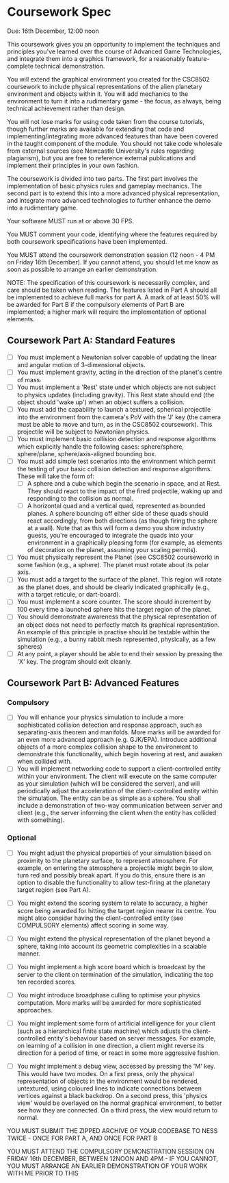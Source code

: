 # Coursework Spec

Due: 16th December, 12:00 noon

This coursework gives you an opportunity to implement the techniques and
principles you've learned over the course of Advanced Game Technologies, and
integrate them into a graphics framework, for a reasonably feature-complete
technical demonstration.

You will extend the graphical environment you created for the CSC8502 coursework
to include physical representations of the alien planetary environment and
objects within it. You will add mechanics to the environment to turn it into a
rudimentary game - the focus, as always, being technical achievement rather than
design.

You will not lose marks for using code taken from the course tutorials, though
further marks are available for extending that code and implementing/integrating
more advanced features than have been covered in the taught component of the
module. You should not take code wholesale from external sources (see Newcastle
University's rules regarding plagiarism), but you are free to reference external
publications and implement their principles in your own fashion.

The coursework is divided into two parts. The first part involves the
implementation of basic physics rules and gameplay mechanics. The second part is
to extend this into a more advanced physical representation, and integrate more
advanced technologies to further enhance the demo into a rudimentary game.

Your software MUST run at or above 30 FPS.

You MUST comment your code, identifying where the features required by both
coursework specifications have been implemented.

You MUST attend the coursework demonstration session (12 noon - 4 PM on Friday
16th December). If you cannot attend, you should let me know as soon as possible
to arrange an earlier demonstration.

NOTE: The specification of this coursework is necessarily complex, and care
should be taken when reading. The features listed in Part A should all be
implemented to achieve full marks for part A. A mark of at least 50% will be
awarded for Part B if the compulsory elements of Part B are implemented; a
higher mark will require the implementation of optional elements.

## Coursework Part A: Standard Features

- [ ] You must implement a Newtonian solver capable of updating the linear and angular motion of 3-dimensional objects.
- [ ] You must implement gravity, acting in the direction of the planet's centre of mass.
- [ ] You must implement a 'Rest' state under which objects are not subject to physics updates (including gravity). This Rest state should end (the object should 'wake up') when an object suffers a collision.
- [ ] You must add the capability to launch a textured, spherical projectile into the environment from the camera's PoV with the 'J' key (the camera must be able to move and turn, as in the CSC8502 coursework). This projectile will be subject to Newtonian physics.
- [ ] You must implement basic collision detection and response algorithms which explicitly handle the following cases: sphere/sphere, sphere/plane, sphere/axis-aligned bounding box.
- [ ] You must add simple test scenarios into the environment which permit the testing of your basic collision detection and response algorithms. These will take the form of:
  - [ ] A sphere and a cube which begin the scenario in space, and at Rest. They should react to the impact of the fired projectile, waking up and responding to the collision as normal.
  - [ ] A horizontal quad and a vertical quad, represented as bounded planes. A sphere bouncing off either side of these quads should react accordingly, from both directions (as though firing the sphere at a wall). Note that as this will form a demo you show industry guests, you're encouraged to integrate the quads into your environment in a graphically pleasing form (for example, as elements of decoration on the planet, assuming your scaling permits).
- [ ] You must physically represent the Planet (see CSC8502 coursework) in some fashion (e.g., a sphere). The planet must rotate about its polar axis.
- [ ] You must add a target to the surface of the planet. This region will rotate as the planet does, and should be clearly indicated graphically (e.g., with a target reticule, or dart-board).
- [ ] You must implement a score counter. The score should increment by 100 every time a launched sphere hits the target region of the planet.
- [ ] You should demonstrate awareness that the physical representation of an object does not need to perfectly match its graphical representation. An example of this principle in practise should be testable within the simulation (e.g., a bunny rabbit mesh represented, physically, as a few spheres)
- [ ] At any point, a player should be able to end their session by pressing the 'X' key. The program should exit cleanly.

## Coursework Part B: Advanced Features

### Compulsory

- [ ] You will enhance your physics simulation to include a more sophisticated
  collision detection and response approach, such as separating-axis theorem and
  manifolds. More marks will be awarded for an even more advanced approach (e.g.
  GJK/EPA). Introduce additional objects of a more complex collision shape to
  the environment to demonstrate this functionality, which begin hovering at
  rest, and awaken when collided with.
- [ ] You will implement networking code to support a client-controlled entity
  within your environment. The client will execute on the same computer as your
  simulation (which will be considered the server), and will periodically adjust
  the acceleration of the client-controlled entity within the simulation. The
  entity can be as simple as a sphere. You shall include a demonstration of
  two-way communication between server and client (e.g., the server informing
  the client when the entity has collided with something).

### Optional

- [ ] You might adjust the physical properties of your simulation based on proximity to the planetary surface, to represent atmosphere. For example, on entering the atmosphere a projectile might begin to slow, turn red and possibly break apart. If you do this, ensure there is an option to disable the functionality to allow test-firing at the planetary target region (see Part A).
- [ ] You might extend the scoring system to relate to accuracy, a higher score being awarded for hitting the target region nearer its centre. You might also consider having the client-controlled entity (see COMPULSORY elements) affect scoring in some way.
- [ ] You might extend the physical representation of the planet beyond a sphere, taking into account its geometric complexities in a scalable manner.
- [ ] You might implement a high score board which is broadcast by the server to the client on termination of the simulation, indicating the top ten recorded scores.
- [ ] You might introduce broadphase culling to optimise your physics computation. More marks will be awarded for more sophisticated approaches.
- [ ] You might implement some form of artificial intelligence for your client (such as a hierarchical finite state machine) which adjusts the client-controlled entity's behaviour based on server messages. For example, on learning of a collision in one direction, a client might reverse its direction for a period of time, or react in some more aggressive fashion.
- [ ] You might implement a debug view, accessed by pressing the 'M' key. This would have two modes. On a first press, only the physical representation of objects in the environment would be rendered, untextured, using coloured lines to indicate connections between vertices against a black backdrop. On a second press, this 'physics view' would be overlayed on the normal graphical environment, to better see how they are connected. On a third press, the view would return to normal.


YOU MUST SUBMIT THE ZIPPED ARCHIVE OF YOUR CODEBASE TO NESS TWICE - ONCE FOR
PART A, AND ONCE FOR PART B

YOU MUST ATTEND THE COMPULSORY DEMONSTRATION SESSION ON FRIDAY 16th DECEMBER,
BETWEEN 12NOON AND 4PM - IF YOU CANNOT, YOU MUST ARRANGE AN EARLIER
DEMONSTRATION OF YOUR WORK WITH ME PRIOR TO THIS

